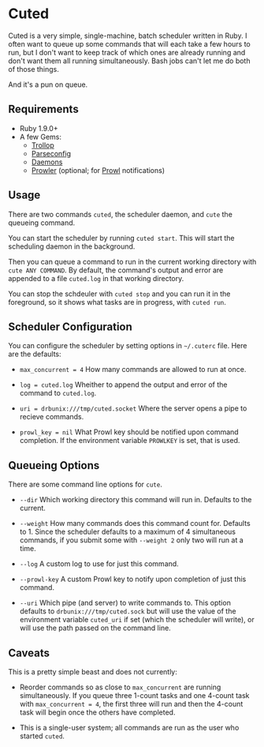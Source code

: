 Cuted
====

Cuted is a very simple, single-machine, batch scheduler written in Ruby. I often want to queue up some commands that will each take a few hours to run, but I don't want to keep track of which ones are already running and don't want them all running simultaneously. Bash jobs can't let me do both of those things.

And it's a pun on queue.

Requirements
------------------
* Ruby 1.9.0+
* A few Gems:
	- [Trollop](http://trollop.rubyforge.org/)
	- [Parseconfig](http://www.5dollarwhitebox.org/drupal/?q=node/21)
	- [Daemons](http://daemons.rubyforge.org/)
	- [Prowler](http://rubydoc.info/gems/prowler/1.3.1/frames) (optional; for [Prowl](http://www.prowlapp.com/) notifications)

Usage
-------
There are two commands `cuted`, the scheduler daemon, and `cute` the queueing command.

You can start the scheduler by running `cuted start`. This will start the scheduling daemon in the background.

Then you can queue a command to run in the current working directory with `cute ANY COMMAND`. By default, the command's output and error are appended to a file `cuted.log` in that working directory.

You can stop the schdeuler with `cuted stop` and you can run it in the foreground, so it shows what tasks are in progress, with `cuted run`.

Scheduler Configuration
------------------------------
You can configure the scheduler by setting options in `~/.cuterc` file. Here are the defaults:

* `max_concurrent = 4`
How many commands are allowed to run at once.

* `log = cuted.log`
Wheither to append the output and error of the command to `cuted.log`.

* `uri = drbunix:///tmp/cuted.socket`
Where the server opens a pipe to recieve commands.

* `prowl_key = nil`
What Prowl key should be notified upon command completion. If the environment variable `PROWLKEY` is set, that is used.

Queueing Options
----------------------
There are some command line options for `cute`.

* `--dir`
Which working directory this command will run in. Defaults to the current.

* `--weight`
How many commands does this command count for. Defaults to 1. Since the scheduler defaults to a maximum of 4 simultaneous commands, if you submit some with `--weight 2` only two will run at a time.

* `--log`
A custom log to use for just this command.

* `--prowl-key`
A custom Prowl key to notify upon completion of just this command.

* `--uri`
Which pipe (and server) to write commands to. This option defaults to `drbunix:///tmp/cuted.sock` but will use the value of the environment variable `cuted_uri` if set (which the scheduler will write), or will use the path passed on the command line.

Caveats
---------
This is a pretty simple beast and does not currently:

* Reorder commands so as close to `max_concurrent` are running simultaneously. If you queue three 1-count tasks and one 4-count task with `max_concurrent = 4`, the first three will run and then the 4-count task will begin once the others have completed.

* This is a single-user system; all commands are run as the user who started `cuted`.
